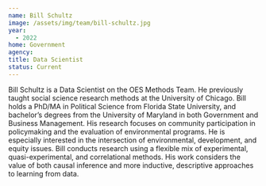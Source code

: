 ```yaml
---
name: Bill Schultz
image: /assets/img/team/bill-schultz.jpg
year:
  - 2022
home: Government
agency:
title: Data Scientist
status: Current
---
```

Bill Schultz is a Data Scientist on the OES Methods Team. He previously taught social science research methods at the University of Chicago. Bill holds a PhD/MA in Political Science from Florida State University, and bachelor’s degrees from the University of Maryland in both Government and Business Management. His research focuses on community participation in policymaking and the evaluation of environmental programs. He is especially interested in the intersection of environmental, development, and equity issues. Bill conducts research using a flexible mix of experimental, quasi-experimental, and correlational methods. His work considers the value of both causal inference and more inductive, descriptive approaches to learning from data.
